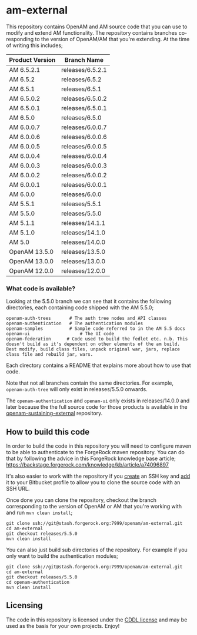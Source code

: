 <!-- 
The contents of this file are subject to the terms of the Common Development and Distribution License (the License). You may not use this file except in compliance with the License.

You can obtain a copy of the License at legal/CDDLv1.0.txt. See the License for the specific language governing permission and limitations under the License.
When distributing Covered Software, include this CDDL Header Notice in each file and include the License file at legal/CDDLv1.0.txt. If applicable, add the following below the CDDL Header, with the fields enclosed by brackets [] replaced by your own identifying information: "Portions copyright [year] [name of copyright owner]".

Copyright 2017-2019 ForgeRock AS.
-->

# am-external

This repository contains OpenAM and AM source code that you can use to modify and extend AM functionality. The repository contains branches co-responding to the version of OpenAM/AM that you're extending. At the time of writing this includes;


Product Version   |  Branch Name
------------------|-----------------
AM 6.5.2.1        |  releases/6.5.2.1
AM 6.5.2          |  releases/6.5.2
AM 6.5.1          |  releases/6.5.1
AM 6.5.0.2        |  releases/6.5.0.2
AM 6.5.0.1        |  releases/6.5.0.1
AM 6.5.0          |  releases/6.5.0
AM 6.0.0.7        |  releases/6.0.0.7
AM 6.0.0.6        |  releases/6.0.0.6
AM 6.0.0.5        |  releases/6.0.0.5
AM 6.0.0.4        |  releases/6.0.0.4
AM 6.0.0.3        |  releases/6.0.0.3
AM 6.0.0.2        |  releases/6.0.0.2
AM 6.0.0.1        |  releases/6.0.0.1
AM 6.0.0          |  releases/6.0.0
AM 5.5.1          |  releases/5.5.1
AM 5.5.0          |  releases/5.5.0 
AM 5.1.1          |  releases/14.1.1  
AM 5.1.0          |  releases/14.1.0
AM 5.0            |  releases/14.0.0
OpenAM 13.5.0     |  releases/13.5.0
OpenAM 13.0.0     |  releases/13.0.0  
OpenAM 12.0.0     |  releases/12.0.0

### What code is available?

Looking at the 5.5.0 branch we can see that it contains the following directories, each containing code shipped with the AM 5.5.0;

```
openam-auth-trees		# The auth tree nodes and API classes  
openam-authentication	# The authentication modules  
openam-samples			# Sample code referred to in the AM 5.5 docs  
openam-ui					# The UI code   
openam-federation      # Code used to build the fedlet etc. n.b. This doesn't build as it's dependent on other elements of the am build. Best modify, build class files, unpack original war, jars, replace class file and rebuild jar, wars.
```

Each directory contains a README that explains more about how to use that code. 

Note that not all branches contain the same directories. For example, `openam-auth-tree` will only exist in releases/5.5.0 onwards. 

The `openam-authentication` and `openam-ui` only exists in releases/14.0.0 and later because the the full source code for those products is available in the [openam-sustaining-external](https://stash.forgerock.org/projects/OPENAM/repos/openam-sustaining-external/browse) repository. 

## How to build this code

In order to build the code in this repository you will need to configure maven to be able to authenticate to the ForgeRock maven repository. You can do that by following the advice in this ForgeRock knowledge base article;
<https://backstage.forgerock.com/knowledge/kb/article/a74096897>

It's also easier to work with the repository if you [create](https://confluence.atlassian.com/bitbucketserver045/using-bitbucket-server/controlling-access-to-code/using-ssh-keys-to-secure-git-operations/creating-ssh-keys) an SSH key and [add](https://confluence.atlassian.com/bitbucketserver045/using-bitbucket-server/controlling-access-to-code/using-ssh-keys-to-secure-git-operations/ssh-access-keys-for-system-use) it to your Bitbucket profile to allow you to clone the source code with an SSH URL.

Once done you can clone the repository, checkout the branch corresponding to the version of OpenAM or AM that you're working with and run `mvn clean install`;

```
git clone ssh://git@stash.forgerock.org:7999/openam/am-external.git
cd am-external
git checkout releases/5.5.0
mvn clean install
```
You can also just build sub directories of the repository. For example if you only want to build the authentication modules;

```
git clone ssh://git@stash.forgerock.org:7999/openam/am-external.git
cd am-external
git checkout releases/5.5.0
cd openam-authentication
mvn clean install
```

## Licensing

The code in this repository is licensed under the [CDDL license](https://forum.forgerock.com/cddlv1-0/) and may be used as the basis for your own projects.
Enjoy!


